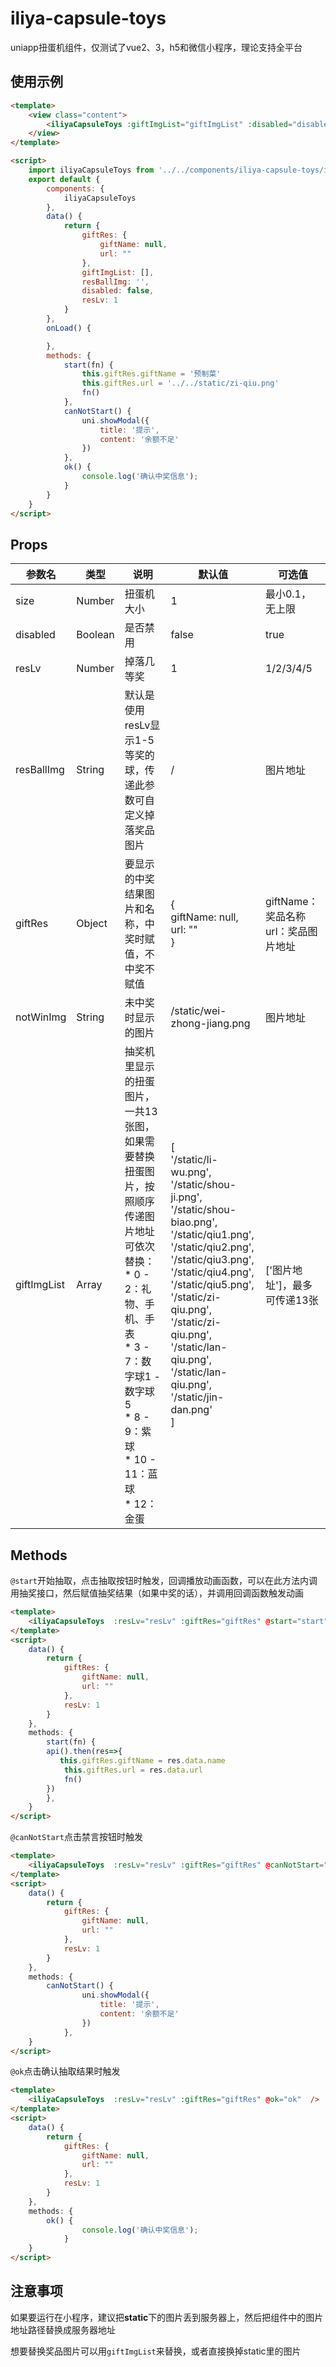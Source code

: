 # iliya-capsule-toys
uniapp扭蛋机组件，仅测试了vue2、3，h5和微信小程序，理论支持全平台


## 使用示例

```html
<template>
	<view class="content">
		<iliyaCapsuleToys :giftImgList="giftImgList" :disabled="disabled" :resLv="resLv" :giftRes="giftRes" :resBallImg="resBallImg" @start="start" @canNotStart="canNotStart" @ok="ok" />
	</view>
</template>

<script>
	import iliyaCapsuleToys from '../../components/iliya-capsule-toys/iliya-capsule-toys.vue';
	export default {
		components: {
			iliyaCapsuleToys
		},
		data() {
			return {
				giftRes: {
					giftName: null,
					url: ""
				},
				giftImgList: [],
				resBallImg: '',
				disabled: false,
				resLv: 1
			}
		},
		onLoad() {

		},
		methods: {
			start(fn) {
				this.giftRes.giftName = '预制菜'
				this.giftRes.url = '../../static/zi-qiu.png'
				fn()
			},
			canNotStart() {
				uni.showModal({
					title: '提示',
					content: '余额不足'
				})
			},
			ok() {
				console.log('确认中奖信息');
			}
		}
	}
</script>
```

## Props

| 参数名      | 类型    | 说明                                                         | 默认值                                                       | 可选值                                  |
| ----------- | ------- | ------------------------------------------------------------ | ------------------------------------------------------------ | --------------------------------------- |
| size        | Number  | 扭蛋机大小                                                   | 1                                                            | 最小0.1，无上限                         |
| disabled    | Boolean | 是否禁用                                                     | false                                                        | true                                    |
| resLv       | Number  | 掉落几等奖                                                   | 1                                                            | 1/2/3/4/5                               |
| resBallImg  | String  | 默认是使用resLv显示1-5等奖的球，传递此参数可自定义掉落奖品图片 | /                                                            | 图片地址                                |
| giftRes     | Object  | 要显示的中奖结果图片和名称，中奖时赋值，不中奖不赋值         | {<br> giftName: null,<br>	url: "" <br>}                   | giftName：奖品名称<br>url：奖品图片地址 |
| notWinImg   | String  | 未中奖时显示的图片                                           | /static/wei-zhong-jiang.png                                  | 图片地址                                |
| giftImgList | Array   | 抽奖机里显示的扭蛋图片，一共13张图，如果需要替换扭蛋图片，按照顺序传递图片地址可依次替换：<br>* 0 - 2：礼物、手机、手表<br/>* 3 - 7：数字球1 - 数字球5<br/>* 8 - 9：紫球<br/>* 10 - 11：蓝球<br/>* 12：金蛋 | [<br/>'/static/li-wu.png',<br/>'/static/shou-ji.png',<br/>'/static/shou-biao.png',<br/>'/static/qiu1.png',<br/>'/static/qiu2.png',<br/>'/static/qiu3.png',<br/>'/static/qiu4.png',<br/>'/static/qiu5.png',<br/>'/static/zi-qiu.png',<br/>'/static/zi-qiu.png',<br/>'/static/lan-qiu.png',<br/>'/static/lan-qiu.png',<br/>'/static/jin-dan.png'<br/>				] | ['图片地址']，最多可传递13张            |

## Methods

`@start`开始抽取，点击抽取按钮时触发，回调播放动画函数，可以在此方法内调用抽奖接口，然后赋值抽奖结果（如果中奖的话），并调用回调函数触发动画

```html
<template>
	<iliyaCapsuleToys  :resLv="resLv" :giftRes="giftRes" @start="start"  />
</template>
<script>
	data() {
        return {
            giftRes: {
                giftName: null,
                url: ""
            },
            resLv: 1
        }
    },
    methods: {
        start(fn) {
        api().then(res=>{
           this.giftRes.giftName = res.data.name
            this.giftRes.url = res.data.url
            fn()
        })
        },
    }
</script>
```

`@canNotStart`点击禁言按钮时触发

```html
<template>
	<iliyaCapsuleToys  :resLv="resLv" :giftRes="giftRes" @canNotStart="canNotStart"  />
</template>
<script>
	data() {
        return {
            giftRes: {
                giftName: null,
                url: ""
            },
            resLv: 1
        }
    },
    methods: {
      	canNotStart() {
				uni.showModal({
					title: '提示',
					content: '余额不足'
				})
			},
    }
</script>
```

`@ok`点击确认抽取结果时触发

```html
<template>
	<iliyaCapsuleToys  :resLv="resLv" :giftRes="giftRes" @ok="ok"  />
</template>
<script>
	data() {
        return {
            giftRes: {
                giftName: null,
                url: ""
            },
            resLv: 1
        }
    },
    methods: {
      	ok() {
				console.log('确认中奖信息');
			}
    }
</script>
```

## 注意事项

如果要运行在小程序，建议把**static**下的图片丢到服务器上，然后把组件中的图片地址路径替换成服务器地址

想要替换奖品图片可以用`giftImgList`来替换，或者直接换掉static里的图片
